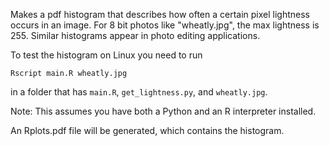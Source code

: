 Makes a pdf histogram that describes how often a certain pixel lightness occurs in an image. For 8 bit photos like "wheatly.jpg", the max lightness is 255. Similar histograms appear in photo editing applications.

To test the histogram on Linux you need to run 
```none
Rscript main.R wheatly.jpg
```
in a folder that has `main.R`, `get_lightness.py`, and `wheatly.jpg`. 

Note: This assumes you have both a Python and an R interpreter installed.

An Rplots.pdf file will be generated, which contains the histogram.
